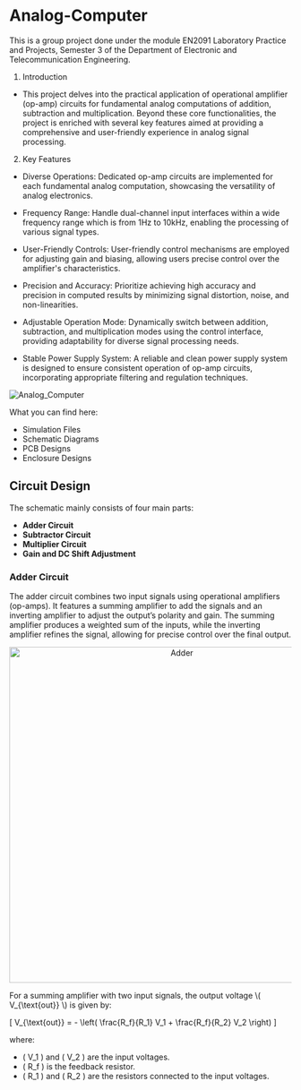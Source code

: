 # Analog-Computer

This is a group project done under the module EN2091 Laboratory Practice and Projects, Semester 3 of the Department of Electronic and Telecommunication Engineering.

1. Introduction
   
- This project delves into the practical application of operational amplifier (op-amp) circuits for fundamental analog computations of addition, subtraction and multiplication. Beyond these core functionalities, the project is enriched with several key features aimed at providing a comprehensive and user-friendly experience in analog signal processing.

2. Key Features

- Diverse Operations: Dedicated op-amp circuits are implemented for each fundamental analog computation, showcasing the versatility of analog electronics.
  
- Frequency Range: Handle dual-channel input interfaces within a wide frequency range which is from 1Hz to 10kHz, enabling the processing of various signal types.
  
- User-Friendly Controls: User-friendly control mechanisms are employed for adjusting gain and biasing, allowing users precise control over the amplifier's characteristics.
  
- Precision and Accuracy: Prioritize achieving high accuracy and precision in computed results by minimizing signal distortion, noise, and non-linearities.
  
- Adjustable Operation Mode: Dynamically switch between addition, subtraction, and multiplication modes using the control interface, providing adaptability for diverse signal processing needs.
  
- Stable Power Supply System: A reliable and clean power supply system is designed to ensure consistent operation of op-amp circuits, incorporating appropriate filtering and regulation techniques.

![Analog_Computer](https://github.com/NilupuleeA/Analog-Computer/assets/153465850/b66c465d-21d6-482b-95f7-0a090533c900)

What you can find here:

- Simulation Files
- Schematic Diagrams
- PCB Designs
- Enclosure Designs
  
## Circuit Design

The schematic mainly consists of four main parts:

- **Adder Circuit**
- **Subtractor Circuit**
- **Multiplier Circuit**
- **Gain and DC Shift Adjustment**

### Adder Circuit

The adder circuit combines two input signals using operational amplifiers (op-amps). It features a summing amplifier to add the signals and an inverting amplifier to adjust the output’s polarity and gain. The summing amplifier produces a weighted sum of the inputs, while the inverting amplifier refines the signal, allowing for precise control over the final output.

<p align="center">
  <img src="https://github.com/user-attachments/assets/9e944806-271d-4481-b9cb-2fa1dc64b246" alt="Adder" width="600"/>
</p>
For a summing amplifier with two input signals, the output voltage \( V_{\text{out}} \) is given by:

\[ 
V_{\text{out}} = - \left( \frac{R_f}{R_1} V_1 + \frac{R_f}{R_2} V_2 \right) 
\]

where:
- \( V_1 \) and \( V_2 \) are the input voltages.
- \( R_f \) is the feedback resistor.
- \( R_1 \) and \( R_2 \) are the resistors connected to the input voltages.
